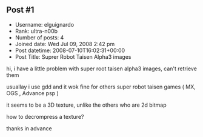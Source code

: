 ## Post #1
- Username: elguignardo
- Rank: ultra-n00b
- Number of posts: 4
- Joined date: Wed Jul 09, 2008 2:42 pm
- Post datetime: 2008-07-10T16:02:31+00:00
- Post Title: Suprer Robot Taisen Alpha3 images

hi,
i have a little problem with super root taisen alpha3 images,
can't retrieve them

usuallay i use gdd and it wok fine for others super robot taisen games ( MX, OGS , Advance psp )

it seems to be a 3D texture, unlike the others who are 2d bitmap

how to decrompress a texture?

thanks in advance
